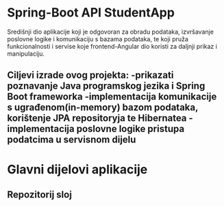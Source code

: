 # Spring-Boot API StudentApp
Središnji dio aplikacije koji je odgovoran za obradu podataka, izvršavanje poslovne logike i komunikaciju s bazama podataka,
te koji pruža funkcionalnosti i servise koje frontend-Angular dio koristi za daljnji prikaz i manipulaciju. 

Ciljevi izrade ovog projekta:
  -prikazati poznavanje Java programskog jezika i Spring Boot frameworka
  -implementacija komunikacije s ugrađenom(in-memory) bazom podataka, korištenje JPA repositoryja te Hibernatea
  -implementacija poslovne logike pristupa podatcima u servisnom dijelu
  -



# Glavni dijelovi aplikacije


Repozitorij sloj
-


